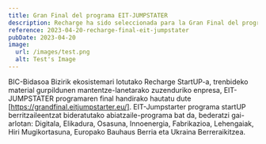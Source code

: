 ```yaml
---
title: Gran Final del programa EIT-JUMPSTATER
description: Recharge ha sido seleccionada para la Gran Final del programa EIT-JUMPSTATER
reference: 2023-04-20-recharge-final-eit-jumpstater
pubDate: 2023-04-20
image:
  url: /images/test.png
  alt: Test's Image
---
```


BIC-Bidasoa Bizirik ekosistemari lotutako Recharge StartUP-a, trenbideko material gurpildunen mantentze-lanetarako zuzenduriko enpresa, EIT-JUMPSTATER programaren final handirako hautatu dute [https://grandfinal.eitjumpstarter.eu/].
EIT-Jumpstarter programa startUP berritzaileentzat bideratutako abiatzaile-programa bat da, bederatzi gai-arlotan: Digitala, Elikadura, Osasuna, Innoenergia, Fabrikazioa, Lehengaiak, Hiri Mugikortasuna, Europako Bauhaus Berria eta Ukraina Berreraikitzea.
